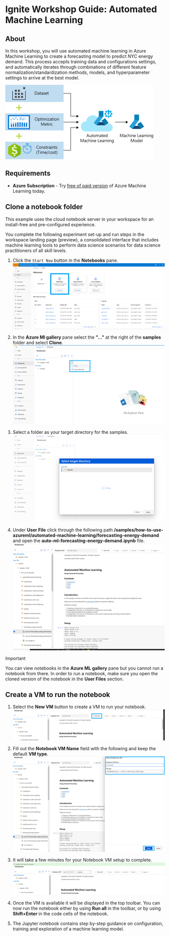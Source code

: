 # Ignite Workshop Guide: Automated Machine Learning

## About
In this workshop, you will use automated machine learning in Azure Machine Learning to create a forecasting model to predict NYC energy demand. This process accepts training data and configurations settings, and automatically iterates through combinations of different feature normalization/standardization methods, models, and hyperparameter settings to arrive at the best model.

![Automated ML Flow](Images\AutoML-Flow-Chart.png)

## Requirements
+ <b>Azure Subscription</b> -
Try [free of paid version](https://azure.microsoft.com/en-us/free/services/machine-learning/) of Azure Machine Learning today.

<!-- ------------------------------------ -->
## Clone a notebook folder

This example uses the cloud notebook server in your workspace for an install-free and pre-configured experience.

You complete the following experiment set-up and run steps in the workspace landing page (preview), a consolidated interface that includes machine learning tools to perform data science scenarios for data science practitioners of all skill levels.

1. Click the `Start Now` button in the **Notebooks** pane.
![Start Now](./Images/notebook-startnow.png)

1. In the **Azure Ml gallery** pane select the **"..."** at the right of the **samples** folder and select **Clone**.
![Clone Samples](./Images/clone-samples.png)

1. Select a folder as your target directory for the samples.
![Target Directory](./Images/target-dir.PNG)
    
1. Under **User File** click through the following path **<your-alias>/samples/how-to-use-azureml/automated-machine-learning/forecasting-energy-demand** and open the **auto-ml-forecasting-energy-demand.ipynb** file.
![Open Folder](./Images/notebook-path.PNG)    
 
> [!IMPORTANT]
> You can view notebooks in the **Azure ML gallery** pane but you cannot run a notebook from there.  In order to run a notebook, make sure you open the cloned version of the notebook in the **User Files** section.
    
## Create a VM to run the notebook

1. Select the **New VM** button to create a VM to run your notebook.
![Create VM](./Images/vm-button.png)

1. Fill out the **Notebook VM Name** field with the following <vm-YourID> and keep the default **VM type**. 
![VM Fields](./Images/create-vm.png)

1. It will take a few minutes for your Notebook VM setup to complete.
![VM In Progress](./Images/vm-creating.PNG)

1. Once the VM is available it will be displayed in the top toolbar.  You can now run the notebook either by using **Run all** in the toolbar, or by using **Shift+Enter** in the code cells of the notebook.

1. The Jupyter notebook contains step by-step guidance on configuration, training and exploration of a machine learning model.
